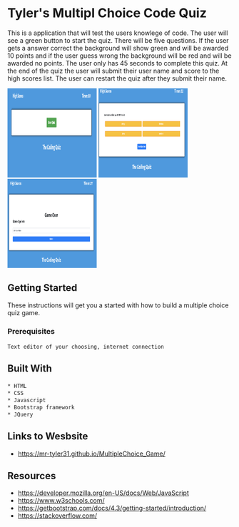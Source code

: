# Tyler's Multipl Choice Code Quiz

This is a application that will test the users knowlege of code. The user will see a green button to start the quiz. There will be five questions. If the user gets a answer correct the background will show green and will be awarded 10 points and if the user guess wrong the background will be red and will be awarded no points. The user only has 45 seconds to complete this quiz. At the end of the quiz the user will submit their user name and score to the high scores list. The user can restart the quiz after they submit their name.

<img class="img-fluid py-2" src="assets/img/img1.PNG" alt="screen shot" width="200" height="200"> 
<img class="img-fluid py-2" src="assets/img/img2.PNG" alt="screen shot" width="200" height="200"> 
<img class="img-fluid py-2" src="assets/img/img3.PNG" alt="screen shot" width="200" height="200">          

## Getting Started

These instructions will get you a started with how to build a multiple choice quiz game.

### Prerequisites

```
Text editor of your choosing, internet connection
```

## Built With
```
* HTML
* CSS
* Javascript
* Bootstrap framework
* JQuery

```

## Links to Wesbsite 

- https://mr-tyler31.github.io/MultipleChoice_Game/




## Resources

- https://developer.mozilla.org/en-US/docs/Web/JavaScript
- https://www.w3schools.com/
- https://getbootstrap.com/docs/4.3/getting-started/introduction/
- https://stackoverflow.com/

